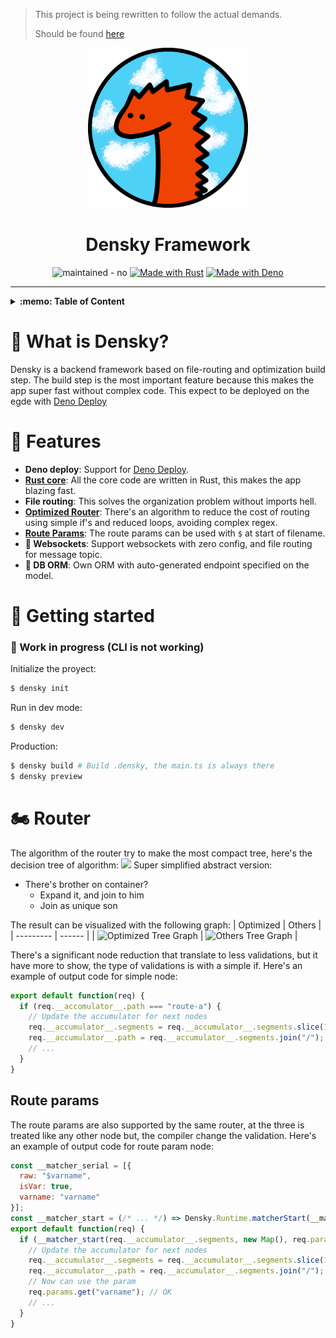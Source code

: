 > This project is being rewritten to follow the actual demands.
>
> Should be found [here](https://github.com/Densky-Framework/densky)

<p align="center">
  <img src=".github/logo-720px.png" width="256px" />
  <h1 align="center"> Densky Framework </h1>
</p>

<div align="center">
  <img src="https://img.shields.io/badge/maintained-no-blue" alt="maintained - no">
  <a href="https://rust-lang.org/" title="Go to Rust homepage"><img src="https://img.shields.io/badge/Rust-orange?logo=rust&logoColor=white" alt="Made with Rust"></a>
  <a href="https://deno.land" title="Go to Deno homepage"><img src="https://img.shields.io/badge/Deno-blue?logo=deno&logoColor=white" alt="Made with Deno"></a>
</div>

<hr />

<details>
  <summary> <b>:memo: Table of Content</b> </summary>
  
- [:notebook: What is Densky?](#notebook-what-is-densky)
- [:star2: Features](#star2-features)
- [:rocket: Getting started](#rocket-getting-started)
- [:motorcycle: Router](#motorcycle-router)
- [Route params](#route-params)
</details>

# :notebook: What is Densky?
Densky is a backend framework based on file-routing and optimization build step.
The build step is the most important feature because this makes the app super fast without complex code. 
This expect to be deployed on the egde with [Deno Deploy](http://deploy.deno.com)

# :star2: Features
- **Deno deploy**: Support for [Deno Deploy](http://deploy.deno.com).
- [**Rust core**](packages/core): All the core code are written in Rust, this makes the app blazing fast.
- **File routing**: This solves the organization problem without imports hell.
- [**Optimized Router**](#motorcycle-router): There's an algorithm to reduce the cost of routing using simple if's and reduced loops, avoiding complex regex.
- [**Route Params**](#route-params): The route params can be used with `$` at start of filename.
- **:construction: Websockets**: Support websockets with zero config, and file routing for message topic.
- **:construction: DB ORM**: Own ORM with auto-generated endpoint specified on the model.

# :rocket: Getting started
### :construction: Work in progress (CLI is not working)
Initialize the proyect:
```bash
$ densky init
```

Run in dev mode:
```bash
$ densky dev
```

Production:
```bash
$ densky build # Build .densky, the main.ts is always there
$ densky preview
```

# :motorcycle: Router
The algorithm of the router try to make the most compact tree, here's the decision tree of algorithm:
![](https://mermaid.ink/img/pako:eNptUk2PmzAQ_SsjX7qR2IjPQDhUqoIqbau0VXcvrbh4sTdYBTuyjZIt5L93MKTJNuXCePzemw-_nlSKcZKTnab7Gp6KUgJ-GyWtVk3D9XfVWX5Xkg-MgR5jDVUtGlaSBdzfv4ci6EvyWUgG6mUCwJ0DLEpymsSKwCGHj7Rpnmn1a4BzNOtSAxUW5EcLL_MNyr8lbwVjDT9QzQe4xLcC7d-7G4kHyfhxAPe7JYoxfcP5amuc2M01QBH2T3jk7wyYGiswMHzXcmnPg4YT6Qc3CI5wMY-q5fNWhAHqilEhub4sZ-Z8UUiJkfKAODk1eQFFV8LfuqaZ23eLBquudRdvKaPuluvduKpPSkh4VraeiAZnRi4FyQ__U4ivirp-NmcMam00pzjV1UhwEKhsa2H-3WV8aWUzFh5b6YwFiiMI6x5hthTxSMt1SwVDS_YjvST4Ai0-Zo4hoxqdUcoT4mhn1eOrrEhudcc90u0ZNlQIik5uSY5GMpjlTFilt5PHndU9sqeS5D05kjxeLaN1mEVZEKySIE5Tj7xiNlovEz_IkiwK0jj2k9XJI7-VQlV_ucbEyk_jMEsSPw2d2k935yqe_gBZYwsS?type=png)
Super simplified abstract version:
- There's brother on container?
  - Expand it, and join to him
  - Join as unique son 

The result can be visualized with the following graph:
| Optimized | Others |
| --------- | ------ |
| ![Optimized Tree Graph](https://mermaid.ink/img/pako:eNqFkk1PhDAQhv8KmWQTTfhq-e7BxA0XD17Uk9ZDd1tdolDShWRXwn-3gLsCQbeXTqbP-3amnQa2kgsg8K5YuTOeUloYeq1WBroruDi8UHAovBqWdYMeZF2J2ysKqgssRuH6Er0-05sJPVh13ClOhSg1zPU2cx6MRuwancCNhS6g-BfFCyiesD817OtSKKtT9YpBg-cN4vlzOLPa_1AsPQkeFY7_6XGBGzfoTCoHE3KhcpZx_b1NZ0Ch2olcUCA65Ex9UKBFqzlWV_LxWGyBVKoWJtQlZ5VIM6anIgfyxj73Oit4Vkl1P8xLPzYmlKwA0sABiB_aXoJjL0YoDJAfRSYcddZL7MBFcRB7KPJ9NwhbE76k1K6unehE6EY-joPAjXDv9tyf9Te233o6wfU?type=png) | ![Others Tree Graph](https://mermaid.ink/img/pako:eNp9kslOwzAQhl8lGqkSSNns7D4gUeXCgQtwAnNwY7eNIHHkJlJL1HfHSWibRiW-eDT-5p_F00ImuQACG8WqrfGW0tLQBz2VXOw_KDgUPg3LekAvsqnF4x0F1RkWo3A_iy7P6OqCDiIddLJTISpNcn2NNQeJEbhEJ2ploTkOXzg85fAV-Jd611RCWV1Ijw8Bi4WBp33h6QicSdX_B90aRkePysczbd5Gx506V12ACYVQBcu5_ti206BQb0UhKBBtcqa-KNDyqDnW1PL1UGZAatUIE5qKs1qkOdP7UABZs--d9gqe11I9D5uSyXKdb3RsxUogLeyB-KHtJTj2YoTCAPlRZMJBe73EDlwUB7GHIt93g_Bowo-UWte1E-0I3cjHcRC4Ee7V3vu3PufxFxwBwfw?type=png) |

There's a significant node reduction that translate to less validations, but it have more to show, the type of validations is with a simple if. 
Here's an example of output code for simple node:
```javascript
export default function(req) {
  if (req.__accomulator__.path === "route-a") {
    // Update the accumulator for next nodes
    req.__accumulator__.segments = req.__accumulator__.segments.slice(1);
    req.__accumulator__.path = req.__accumulator__.segments.join("/");
    // ...
  }
}
```
## Route params
The route params are also supported by the same router, at the three is treated like any other node but, the compiler change the validation.
Here's an example of output code for route param node:
```javascript
const __matcher_serial = [{
  raw: "$varname",
  isVar: true,
  varname: "varname"
}];
const __matcher_start = (/* ... */) => Densky.Runtime.matcherStart(__matcher_serial, /* ... */);
export default function(req) {
  if (__matcher_start(req.__accumulator__.segments, new Map(), req.params)) {
    // Update the accumulator for next nodes
    req.__accumulator__.segments = req.__accumulator__.segments.slice(1);
    req.__accumulator__.path = req.__accumulator__.segments.join("/");
    // Now can use the param
    req.params.get("varname"); // OK
    // ...
  }
}
```
